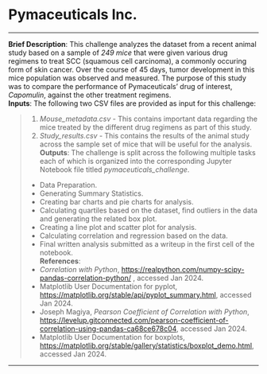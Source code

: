 # Pymaceuticals Inc.
---
**Brief Description**: This challenge analyzes the dataset from a recent animal study based on a sample of *249 mice* that were given various drug regimens to treat SCC (squamous cell carcinoma), a commonly occuring form of skin cancer. Over the course of 45 days, tumor development in this mice population was observed and measured. The purpose of this study was to compare the performance of Pymaceuticals’ drug of interest, *Capomulin*, against the other treatment regimens.<br>
**Inputs**: The following two CSV files are provided as input for this challenge:<br>
> 1. *Mouse_metadata.csv* - This contains important data regarding the mice treated by the different drug regimens as part of this study.<br>
> 2. *Study_results.csv* - This contains the results of the animal study across the sample set of mice that will be useful for the analysis.<br>
**Outputs**: The challenge is split across the following multiple tasks each of which is organized into the corresponding Jupyter Notebook file titled *pymaceuticals_challenge*.<br>
> - Data Preparation.
> - Generating Summary Statistics.
> - Creating bar charts and pie charts for analysis.
> - Calculating quartiles based on the dataset, find outliers in the data and generating the related box plot.
> - Creating a line plot and scatter plot for analysis.
> - Calculating correlation and regression based on the data.
> - Final written analysis submitted as a writeup in the first cell of the notebook.<br>
**References**:
> - *Correlation with Python*, https://realpython.com/numpy-scipy-pandas-correlation-python/ , accessed Jan 2024.
> - Matplotlib User Documentation for pyplot, https://matplotlib.org/stable/api/pyplot_summary.html, accessed Jan 2024.
> - Joseph Magiya, *Pearson Coefficient of Correlation with Python*, https://levelup.gitconnected.com/pearson-coefficient-of-correlation-using-pandas-ca68ce678c04, accessed Jan 2024.
> - Matplotlib User Documentation for boxplots, https://matplotlib.org/stable/gallery/statistics/boxplot_demo.html, accessed Jan 2024.
---
